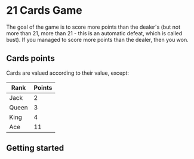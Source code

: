 # 21 Cards Game

The goal of the game is to score more points than the dealer's (but not more than 21, more than 21 - this is an automatic defeat, which is called bust). 
If you managed to score more points than the dealer, then you won.

## Cards points

Cards are valued according to their value, except:

| Rank  | Points |
|-------|--------|
| Jack  |    2   |
| Queen |    3   |
| King  |    4   |
| Ace   |   11   |


## Getting started

